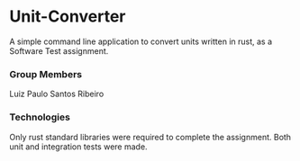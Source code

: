 # Unit-Converter
A simple command line application to convert units written in rust, as a Software Test assignment.

### Group Members
Luiz Paulo Santos Ribeiro

### Technologies
Only rust standard libraries were required to complete the assignment. Both unit and integration tests were made.
